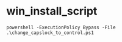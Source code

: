 # win_install_script

```shell
powershell -ExecutionPolicy Bypass -File .\change_capslock_to_control.ps1
```
